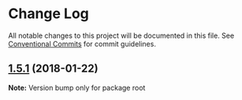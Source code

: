 # Change Log

All notable changes to this project will be documented in this file.
See [Conventional Commits](https://conventionalcommits.org) for commit guidelines.

<a name="1.5.1"></a>
## [1.5.1](https://github.com/Botfuel/bot-sdk2/compare/v1.5.0...v1.5.1) (2018-01-22)




**Note:** Version bump only for package root
